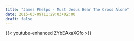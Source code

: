 ```yaml
---
title: "James Phelps - Must Jesus Bear The Cross Alone"
date: 2015-03-09T11:29:03+02:00
draft: false
---
```


{{< youtube-enhanced ZYbEAxaXGfo >}}
